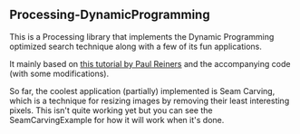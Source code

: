 ## Processing-DynamicProgramming

This is a Processing library that implements the Dynamic Programming optimized search technique along with a few of its fun applications.

It mainly based on [this tutorial by Paul Reiners](http://www.ibm.com/developerworks/java/library/j-seqalign/index.html) and the accompanying code (with some modifications).

So far, the coolest application (partially) implemented is Seam Carving, which is a technique for resizing images by removing their least interesting pixels. This isn't quite working yet but you can see the SeamCarvingExample for how it will work when it's done.